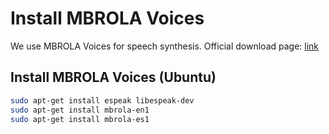 # Install MBROLA Voices

We use MBROLA Voices for speech synthesis. Official download page: [link](http://espeak.sourceforge.net/mbrola.html)

## Install MBROLA Voices (Ubuntu)

```bash
sudo apt-get install espeak libespeak-dev
sudo apt-get install mbrola-en1
sudo apt-get install mbrola-es1
```
